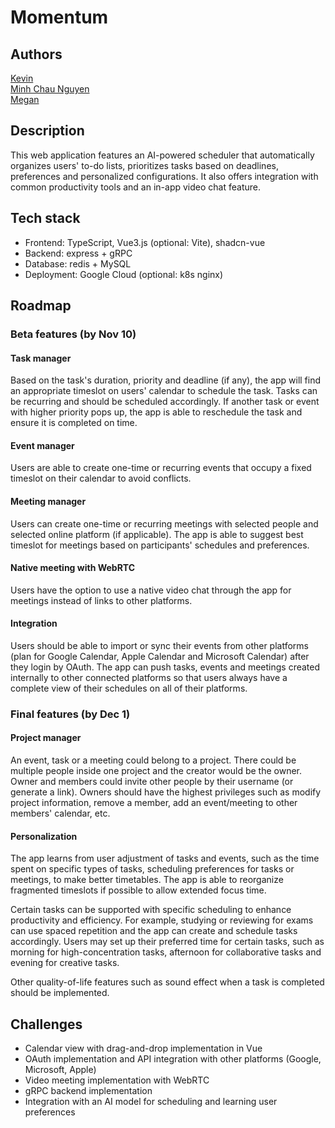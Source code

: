 # Momentum

## Authors

[Kevin](mailto:kwei.zhang@mail.utoronto.ca)  
[Minh Chau Nguyen](mailto:chaum.nguyen@mail.utoronto.ca)  
[Megan](mailto:meganmujia.liu@mail.utoronto.ca)

## Description

This web application features an AI-powered scheduler that automatically organizes users' to-do lists, prioritizes tasks based on deadlines, preferences and personalized configurations. It also offers integration with common productivity tools and an in-app video chat feature.

## Tech stack

- Frontend: TypeScript, Vue3.js (optional: Vite), shadcn-vue
- Backend: express + gRPC
- Database: redis + MySQL
- Deployment: Google Cloud (optional: k8s nginx)

## Roadmap

### Beta features (by Nov 10)

#### Task manager

Based on the task's duration, priority and deadline (if any), the app will find an appropriate timeslot on users' calendar to schedule the task. Tasks can be recurring and should be scheduled accordingly. If another task or event with higher priority pops up, the app is able to reschedule the task and ensure it is completed on time.

#### Event manager

Users are able to create one-time or recurring events that occupy a fixed timeslot on their calendar to avoid conflicts.

#### Meeting manager

Users can create one-time or recurring meetings with selected people and selected online platform (if applicable). The app is able to suggest best timeslot for meetings based on participants' schedules and preferences.

#### Native meeting with WebRTC

Users have the option to use a native video chat through the app for meetings instead of links to other platforms.

#### Integration

Users should be able to import or sync their events from other platforms (plan for Google Calendar, Apple Calendar and Microsoft Calendar) after they login by OAuth. The app can push tasks, events and meetings created internally to other connected platforms so that users always have a complete view of their schedules on all of their platforms.

### Final features (by Dec 1)

#### Project manager

An event, task or a meeting could belong to a project. There could be multiple people inside one project and the creator would be the owner. Owner and members could invite other people by their username (or generate a link). Owners should have the highest privileges such as modify project information, remove a member, add an event/meeting to other members' calendar, etc.

#### Personalization

The app learns from user adjustment of tasks and events, such as the time spent on specific types of tasks, scheduling preferences for tasks or meetings, to make better timetables. The app is able to reorganize fragmented timeslots if possible to allow extended focus time.

Certain tasks can be supported with specific scheduling to enhance productivity and efficiency. For example, studying or reviewing for exams can use spaced repetition and the app can create and schedule tasks accordingly. Users may set up their preferred time for certain tasks, such as morning for high-concentration tasks, afternoon for collaborative tasks and evening for creative tasks.

Other quality-of-life features such as sound effect when a task is completed should be implemented.

## Challenges

- Calendar view with drag-and-drop implementation in Vue
- OAuth implementation and API integration with other platforms (Google, Microsoft, Apple)
- Video meeting implementation with WebRTC 
- gRPC backend implementation
- Integration with an AI model for scheduling and learning user preferences

